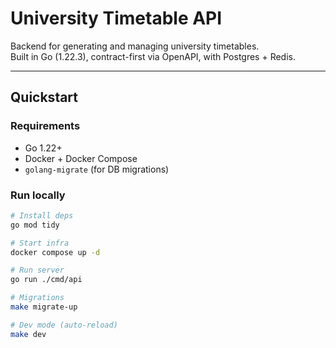 # University Timetable API

Backend for generating and managing university timetables.  
Built in Go (1.22.3), contract-first via OpenAPI, with Postgres + Redis.

---

## Quickstart

### Requirements
- Go 1.22+
- Docker + Docker Compose
- `golang-migrate` (for DB migrations)

### Run locally

```bash
# Install deps
go mod tidy

# Start infra
docker compose up -d

# Run server
go run ./cmd/api

# Migrations
make migrate-up

# Dev mode (auto-reload)
make dev
```
